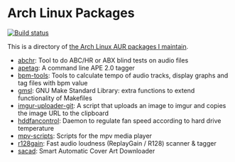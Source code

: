 Arch Linux Packages
===================
[![Build status](https://img.shields.io/travis/desbma/ArchLinuxPackages/master.svg?label=build&style=flat)](https://travis-ci.org/desbma/ArchLinuxPackages)

This is a directory of [the Arch Linux AUR packages I maintain](https://aur.archlinux.org/packages/?SeB=m&K=desbma).

* [abchr](https://aur.archlinux.org/packages/abchr/): Tool to do ABC/HR or ABX blind tests on audio files
* [apetag](https://aur.archlinux.org/packages/apetag/): A command line APE 2.0 tagger
* [bpm-tools](https://aur.archlinux.org/packages/bpm-tools/): Tools to calculate tempo of audio tracks, display graphs and tag files with bpm value
* [gmsl](https://aur.archlinux.org/packages/gmsl/): GNU Make Standard Library: extra functions to extend functionality of Makefiles
* [imgur-uploader-git](https://aur.archlinux.org/packages/imgur-uploader-git/): A script that uploads an image to imgur and copies the image URL to the clipboard
* [hddfancontrol](https://aur.archlinux.org/packages/hddfancontrol/): Daemon to regulate fan speed according to hard drive temperature
* [mpv-scripts](https://aur.archlinux.org/packages/mpv-scripts/): Scripts for the mpv media player
* [r128gain](https://aur.archlinux.org/packages/r128gain/): Fast audio loudness (ReplayGain / R128) scanner & tagger
* [sacad](https://aur.archlinux.org/packages/sacad/): Smart Automatic Cover Art Downloader